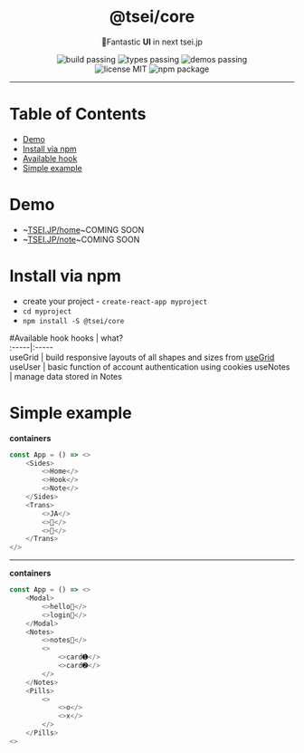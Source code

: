 <h1 align="center">@tsei/core</h1>
<p align="center">🌌Fantastic <b>UI</b> in next tsei.jp</p>
<p align="center">
    <img alt="build passing" src="https://img.shields.io/badge/build-👌-green.svg"/>
    <img alt="types passing" src="https://img.shields.io/badge/types-👌-yellow.svg"/>
    <img alt="demos passing" src="https://img.shields.io/badge/demos-👌-red.svg"/>
    <br>
    <img alt="license MIT" src="https://img.shields.io/badge/license-MIT-green.svg"/>
    <img alt="npm package" src="https://img.shields.io/badge/npm_package-0.2.4-green.svg"/>
</p>

<hr>

# Table of Contents
- [Demo](#Demo)  
- [Install via npm](#install-via-npm)  
- [Available hook](#available-hook)  
- [Simple example](#simple-example)  

# Demo
- ~[TSEI.JP/home](https://tsei.jp/)~COMING SOON
- ~[TSEI.JP/note](https://tsei.jp/note)~COMING SOON

# Install via npm
- create your project - `create-react-app myproject`
- `cd myproject`
- `npm install -S @tsei/core`


#Available hook
hooks | what?  
:-----|:-----  
useGrid  | build responsive layouts of all shapes and sizes from [useGrid](https://github.com/tseijp/use-grid)
useUser  | basic function of account authentication using cookies
useNotes | manage data stored in Notes  
# Simple example

__containers__

```typescript
const App = () => <>
    <Sides>
        <>Home</>
        <>Hook</>
        <>Note</>
    </Sides>
    <Trans>
        <>JA</>
        <>🌛</>
        <>👶</>
    </Trans>
</>
```

<hr>

__containers__

```typescript
const App = () => <>
    <Modal>
        <>hello🥰</>
        <>login🌚</>
    </Modal>
    <Notes>
        <>notes📒</>
        <>
            <>card➊</>
            <>card➋</>
        </>
    </Notes>
    <Pills>
        <>
            <>o‍</>
            <>x</>
        </>
    </Pills>
<>
```
